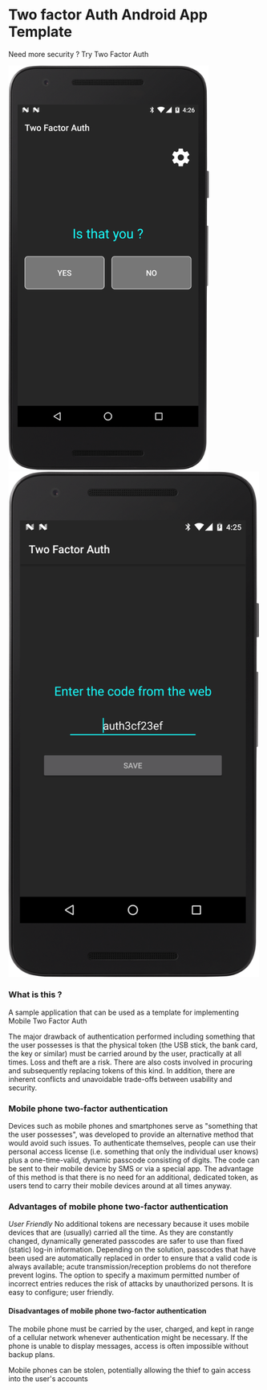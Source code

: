 # Two factor Auth Android App Template

Need more security ? Try Two Factor Auth

<img src="https://raw.githubusercontent.com/AndreiD/Spring-Two-Factor-Auth-Android-App/master/device-2016-12-05-162620.png" width="400px" alt="two factor auth android sample">

<img src="https://raw.githubusercontent.com/AndreiD/Spring-Two-Factor-Auth-Android-App/master/device-2016-12-05-162541.png" width="500px" alt="two factor auth android">

### What is this ?
A sample application that can be used as a template for implementing Mobile Two Factor Auth 

The major drawback of authentication performed including something that the user possesses is that the physical token (the USB stick, the bank card, the key or similar) must be carried around by the user, practically at all times. Loss and theft are a risk. There are also costs involved in procuring and subsequently replacing tokens of this kind. In addition, there are inherent conflicts and unavoidable trade-offs between usability and security.

### Mobile phone two-factor authentication

Devices such as mobile phones and smartphones serve as "something that the user possesses", was developed to provide an alternative method that would avoid such issues. To authenticate themselves, people can use their personal access license (i.e. something that only the individual user knows) plus a one-time-valid, dynamic passcode consisting of digits. The code can be sent to their mobile device by SMS or via a special app. The advantage of this method is that there is no need for an additional, dedicated token, as users tend to carry their mobile devices around at all times anyway.

### Advantages of mobile phone two-factor authentication

*User Friendly*
No additional tokens are necessary because it uses mobile devices that are (usually) carried all the time.
As they are constantly changed, dynamically generated passcodes are safer to use than fixed (static) log-in information.
Depending on the solution, passcodes that have been used are automatically replaced in order to ensure that a valid code is always available; acute transmission/reception problems do not therefore prevent logins.
The option to specify a maximum permitted number of incorrect entries reduces the risk of attacks by unauthorized persons.
It is easy to configure; user friendly.

#### Disadvantages of mobile phone two-factor authentication

The mobile phone must be carried by the user, charged, and kept in range of a cellular network whenever authentication might be necessary. If the phone is unable to display messages, access is often impossible without backup plans.

Mobile phones can be stolen, potentially allowing the thief to gain access into the user's accounts
